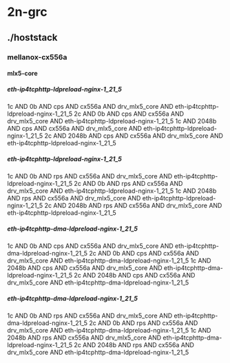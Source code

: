 # 2n-grc
## ./hoststack
### mellanox-cx556a
#### mlx5-core
##### eth-ip4tcphttp-ldpreload-nginx-1_21_5
1c AND 0b AND cps AND cx556a AND drv_mlx5_core AND eth-ip4tcphttp-ldpreload-nginx-1_21_5
2c AND 0b AND cps AND cx556a AND drv_mlx5_core AND eth-ip4tcphttp-ldpreload-nginx-1_21_5
1c AND 2048b AND cps AND cx556a AND drv_mlx5_core AND eth-ip4tcphttp-ldpreload-nginx-1_21_5
2c AND 2048b AND cps AND cx556a AND drv_mlx5_core AND eth-ip4tcphttp-ldpreload-nginx-1_21_5
##### eth-ip4tcphttp-ldpreload-nginx-1_21_5
1c AND 0b AND rps AND cx556a AND drv_mlx5_core AND eth-ip4tcphttp-ldpreload-nginx-1_21_5
2c AND 0b AND rps AND cx556a AND drv_mlx5_core AND eth-ip4tcphttp-ldpreload-nginx-1_21_5
1c AND 2048b AND rps AND cx556a AND drv_mlx5_core AND eth-ip4tcphttp-ldpreload-nginx-1_21_5
2c AND 2048b AND rps AND cx556a AND drv_mlx5_core AND eth-ip4tcphttp-ldpreload-nginx-1_21_5
##### eth-ip4tcphttp-dma-ldpreload-nginx-1_21_5
1c AND 0b AND cps AND cx556a AND drv_mlx5_core AND eth-ip4tcphttp-dma-ldpreload-nginx-1_21_5
2c AND 0b AND cps AND cx556a AND drv_mlx5_core AND eth-ip4tcphttp-dma-ldpreload-nginx-1_21_5
1c AND 2048b AND cps AND cx556a AND drv_mlx5_core AND eth-ip4tcphttp-dma-ldpreload-nginx-1_21_5
2c AND 2048b AND cps AND cx556a AND drv_mlx5_core AND eth-ip4tcphttp-dma-ldpreload-nginx-1_21_5
##### eth-ip4tcphttp-dma-ldpreload-nginx-1_21_5
1c AND 0b AND rps AND cx556a AND drv_mlx5_core AND eth-ip4tcphttp-dma-ldpreload-nginx-1_21_5
2c AND 0b AND rps AND cx556a AND drv_mlx5_core AND eth-ip4tcphttp-dma-ldpreload-nginx-1_21_5
1c AND 2048b AND rps AND cx556a AND drv_mlx5_core AND eth-ip4tcphttp-dma-ldpreload-nginx-1_21_5
2c AND 2048b AND rps AND cx556a AND drv_mlx5_core AND eth-ip4tcphttp-dma-ldpreload-nginx-1_21_5